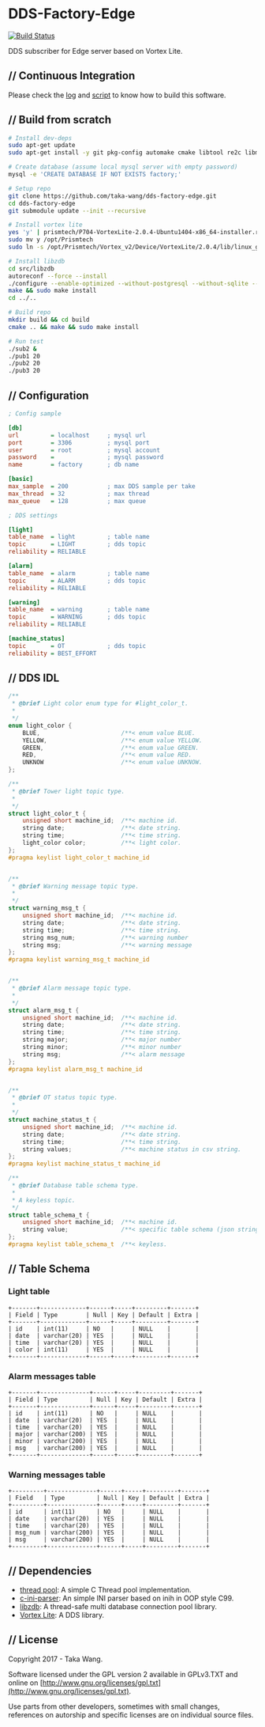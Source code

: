 # DDS-Factory-Edge

[![Build Status](https://travis-ci.org/taka-wang/dds-factory-edge.svg?branch=master)](https://travis-ci.org/taka-wang/dds-factory-edge)

DDS subscriber for Edge server based on Vortex Lite.

## // Continuous Integration

Please check the [log](https://travis-ci.org/taka-wang/dds-factory-edge) and [script](.travis.yml) to know how to build this software.

## // Build from scratch

```bash
# Install dev-deps
sudo apt-get update
sudo apt-get install -y git pkg-config automake cmake libtool re2c libmysqlclient-dev mysql-client-core-5.6

# Create database (assume local mysql server with empty password)
mysql -e 'CREATE DATABASE IF NOT EXISTS factory;'

# Setup repo
git clone https://github.com/taka-wang/dds-factory-edge.git
cd dds-factory-edge
git submodule update --init --recursive

# Install vortex lite
yes 'y' | prismtech/P704-VortexLite-2.0.4-Ubuntu1404-x86_64-installer.run
sudo mv y /opt/Prismtech
sudo ln -s /opt/Prismtech/Vortex_v2/Device/VortexLite/2.0.4/lib/linux_gcc_x86/libdds*.* /usr/lib/

# Install libzdb
cd src/libzdb
autoreconf --force --install
./configure --enable-optimized --without-postgresql --without-sqlite --prefix=/usr
make && sudo make install
cd ../..

# Build repo
mkdir build && cd build
cmake .. && make && sudo make install

# Run test
./sub2 &
./pub1 20
./pub2 20
./pub3 20
```

## // Configuration

```ini
; Config sample

[db]
url         = localhost     ; mysql url
port        = 3306          ; mysql port
user        = root          ; mysql account
password    =               ; mysql password
name        = factory       ; db name

[basic]
max_sample  = 200           ; max DDS sample per take
max_thread  = 32            ; max thread
max_queue   = 128           ; max queue

; DDS settings

[light]
table_name  = light         ; table name
topic       = LIGHT         ; dds topic
reliability = RELIABLE

[alarm]
table_name  = alarm         ; table name
topic       = ALARM         ; dds topic
reliability = RELIABLE

[warning]
table_name  = warning       ; table name
topic       = WARNING       ; dds topic
reliability = RELIABLE

[machine_status]
topic       = OT            ; dds topic
reliability = BEST_EFFORT

```

## // DDS IDL

```c
/**
 * @brief Light color enum type for #light_color_t.
 *
 */
enum light_color {
    BLUE,                       /**< enum value BLUE.                       */
    YELLOW,                     /**< enum value YELLOW.                     */
    GREEN,                      /**< enum value GREEN.                      */
    RED,                        /**< enum value RED.                        */
    UNKNOW                      /**< enum value UNKNOW.                     */
};

/**
 * @brief Tower light topic type.
 *
 */
struct light_color_t {
    unsigned short machine_id;  /**< machine id.                            */
    string date;                /**< date string.                           */
    string time;                /**< time string.                           */
    light_color color;          /**< light color.                           */
};
#pragma keylist light_color_t machine_id


/**
 * @brief Warning message topic type.
 *
 */
struct warning_msg_t {
    unsigned short machine_id;  /**< machine id.                            */
    string date;                /**< date string.                           */
    string time;                /**< time string.                           */    
    string msg_num;             /**< warning number                         */
    string msg;                 /**< warning message                        */
};
#pragma keylist warning_msg_t machine_id


/**
 * @brief Alarm message topic type.
 *
 */
struct alarm_msg_t {
    unsigned short machine_id;  /**< machine id.                            */
    string date;                /**< date string.                           */
    string time;                /**< time string.                           */
    string major;               /**< major number                           */
    string minor;               /**< minor number                           */
    string msg;                 /**< alarm message                          */
};
#pragma keylist alarm_msg_t machine_id


/**
 * @brief OT status topic type.
 *
 */
struct machine_status_t {
    unsigned short machine_id;  /**< machine id.                            */
    string date;                /**< date string.                           */
    string time;                /**< time string.                           */
    string values;              /**< machine status in csv string.          */
};
#pragma keylist machine_status_t machine_id

/**
 * @brief Database table schema type.
 *
 * A keyless topic.
 */
struct table_schema_t {
    unsigned short machine_id;  /**< machine id.                            */
    string value;               /**< specific table schema (json string).   */
};
#pragma keylist table_schema_t  /**< keyless.                               */
```

## // Table Schema

### Light table

```
+-------+-------------+------+-----+---------+-------+
| Field | Type        | Null | Key | Default | Extra |
+-------+-------------+------+-----+---------+-------+
| id    | int(11)     | NO   |     | NULL    |       |
| date  | varchar(20) | YES  |     | NULL    |       |
| time  | varchar(20) | YES  |     | NULL    |       |
| color | int(11)     | YES  |     | NULL    |       |
+-------+-------------+------+-----+---------+-------+
```

### Alarm messages table
```
+-------+--------------+------+-----+---------+-------+
| Field | Type         | Null | Key | Default | Extra |
+-------+--------------+------+-----+---------+-------+
| id    | int(11)      | NO   |     | NULL    |       |
| date  | varchar(20)  | YES  |     | NULL    |       |
| time  | varchar(20)  | YES  |     | NULL    |       |
| major | varchar(200) | YES  |     | NULL    |       |
| minor | varchar(200) | YES  |     | NULL    |       |
| msg   | varchar(200) | YES  |     | NULL    |       |
+-------+--------------+------+-----+---------+-------+
```

### Warning messages table

```
+---------+--------------+------+-----+---------+-------+
| Field   | Type         | Null | Key | Default | Extra |
+---------+--------------+------+-----+---------+-------+
| id      | int(11)      | NO   |     | NULL    |       |
| date    | varchar(20)  | YES  |     | NULL    |       |
| time    | varchar(20)  | YES  |     | NULL    |       |
| msg_num | varchar(200) | YES  |     | NULL    |       |
| msg     | varchar(200) | YES  |     | NULL    |       |
+---------+--------------+------+-----+---------+-------+
```

## // Dependencies

- [thread pool](https://github.com/mbrossard/threadpool): A simple C Thread pool implementation.
- [c-ini-parser](https://github.com/taka-wang/c-ini-parser): An simple INI parser based on inih in OOP style C99.
- [libzdb](https://github.com/taka-wang/libzdb): A thread-safe multi database connection pool library.
- [Vortex Lite](http://www.prismtech.com/vortex/software-downloads): A DDS library.

## // License

Copyright 2017 - Taka Wang.

Software licensed under the GPL version 2 available in GPLv3.TXT and online on [http://www.gnu.org/licenses/gpl.txt](http://www.gnu.org/licenses/gpl.txt).

Use parts from other developers, sometimes with small changes, references on autorship and specific licenses are on individual source files.